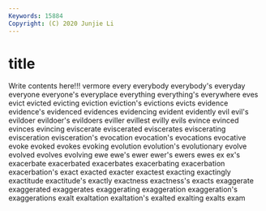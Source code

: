 ```yaml
---
Keywords: 15884
Copyright: (C) 2020 Junjie Li
---
```


# title

Write contents here!!!
vermore 
every 
everybody 
everybody's 
everyday 
everyone 
everyone's 
everyplace
everything 
everything's 
everywhere 
eves 
evict 
evicted 
evicting 
eviction 
eviction's 
evictions
evicts 
evidence 
evidence's 
evidenced 
evidences 
evidencing 
evident 
evidently 
evil 
evil's
evildoer 
evildoer's 
evildoers 
eviller 
evillest 
evilly 
evils 
evince 
evinced 
evinces
evincing 
eviscerate 
eviscerated 
eviscerates 
eviscerating 
evisceration 
evisceration's 
evocation 
evocation's 
evocations
evocative 
evoke 
evoked 
evokes 
evoking 
evolution 
evolution's 
evolutionary 
evolve 
evolved
evolves 
evolving 
ewe 
ewe's 
ewer 
ewer's 
ewers 
ewes 
ex 
ex's
exacerbate 
exacerbated 
exacerbates 
exacerbating 
exacerbation 
exacerbation's 
exact 
exacted 
exacter 
exactest
exacting 
exactingly 
exactitude 
exactitude's 
exactly 
exactness 
exactness's 
exacts 
exaggerate 
exaggerated
exaggerates 
exaggerating 
exaggeration 
exaggeration's 
exaggerations 
exalt 
exaltation 
exaltation's 
exalted 
exalting
exalts 
exam 
